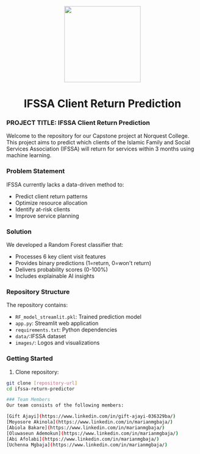 <p align="center" draggable="false"><img src="https://encrypted-tbn0.gstatic.com/images?q=tbn:ANd9GcR8HNB-ex4xb4H3-PXRcywP5zKC_3U8VzQTPA&usqp=CAU" 
     width="200px"
     height="auto"/>
</p>

# <h1 align="center" id="heading">IFSSA Client Return Prediction</h1>

### PROJECT TITLE: IFSSA Client Return Prediction

Welcome to the repository for our Capstone project at Norquest College. This project aims to predict which clients of the Islamic Family and Social Services Association (IFSSA) will return for services within 3 months using machine learning.

### Problem Statement

IFSSA currently lacks a data-driven method to:
- Predict client return patterns
- Optimize resource allocation
- Identify at-risk clients
- Improve service planning

### Solution

We developed a Random Forest classifier that:
- Processes 6 key client visit features
- Provides binary predictions (1=return, 0=won't return)
- Delivers probability scores (0-100%)
- Includes explainable AI insights

### Repository Structure

The repository contains:
- `RF_model_streamlit.pkl`: Trained prediction model
- `app.py`: Streamlit web application
- `requirements.txt`: Python dependencies
- `data/`:IFSSA dataset
- `images/`: Logos and visualizations

### Getting Started

1. Clone repository:
```bash
git clone [repository-url]
cd ifssa-return-predictor

### Team Members
Our team consists of the following members:

[Gift Ajayi](https://www.linkedin.com/in/gift-ajayi-036329ba/)
[Moyosore Akinola](https://www.linkedin.com/in/marianmgbaja/)
[Abiola Bakare](https://www.linkedin.com/in/marianmgbaja/)
[Oluwaseun Ademokun](https://www.linkedin.com/in/marianmgbaja/)
[Abi Afolabi](https://www.linkedin.com/in/marianmgbaja/)
[Uchenna Mgbaja](https://www.linkedin.com/in/marianmgbaja/)


